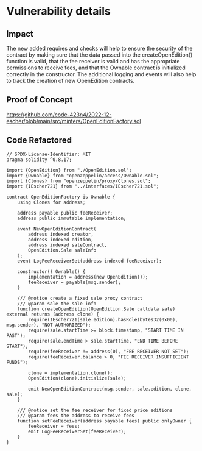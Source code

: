 # Vulnerability details

## Impact
The new added requires and checks will help to ensure the security of the contract by making sure that the data passed into the createOpenEdition() function is valid, that the fee receiver is valid and has the appropriate permissions to receive fees, and that the Ownable contract is initialized correctly in the constructor. The additional logging and events will also help to track the creation of new OpenEdition contracts.

## Proof of Concept
https://github.com/code-423n4/2022-12-escher/blob/main/src/minters/OpenEditionFactory.sol


## Code Refactored

```
// SPDX-License-Identifier: MIT
pragma solidity ^0.8.17;

import {OpenEdition} from "./OpenEdition.sol";
import {Ownable} from "openzeppelin/access/Ownable.sol";
import {Clones} from "openzeppelin/proxy/Clones.sol";
import {IEscher721} from "../interfaces/IEscher721.sol";

contract OpenEditionFactory is Ownable {
    using Clones for address;

    address payable public feeReceiver;
    address public immutable implementation;

    event NewOpenEditionContract(
        address indexed creator,
        address indexed edition,
        address indexed saleContract,
        OpenEdition.Sale saleInfo
    );
    event LogFeeReceiverSet(address indexed feeReceiver);

    constructor() Ownable() {
        implementation = address(new OpenEdition());
        feeReceiver = payable(msg.sender);
    }

    /// @notice create a fixed sale proxy contract
    /// @param sale the sale info
    function createOpenEdition(OpenEdition.Sale calldata sale) external returns (address clone) {
        require(IEscher721(sale.edition).hasRole(bytes32(0x00), msg.sender), "NOT AUTHORIZED");
        require(sale.startTime >= block.timestamp, "START TIME IN PAST");
        require(sale.endTime > sale.startTime, "END TIME BEFORE START");
        require(feeReceiver != address(0), "FEE RECEIVER NOT SET");
        require(feeReceiver.balance > 0, "FEE RECEIVER INSUFFICIENT FUNDS");

        clone = implementation.clone();
        OpenEdition(clone).initialize(sale);

        emit NewOpenEditionContract(msg.sender, sale.edition, clone, sale);
    }

    /// @notice set the fee receiver for fixed price editions
    /// @param fees the address to receive fees
    function setFeeReceiver(address payable fees) public onlyOwner {
        feeReceiver = fees;
        emit LogFeeReceiverSet(feeReceiver);
    }
}
```
